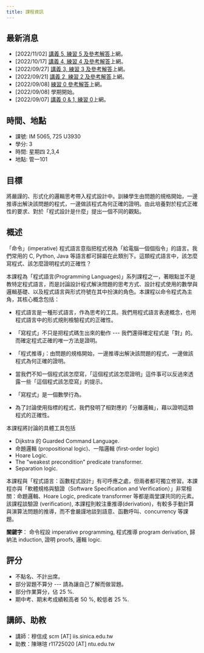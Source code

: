 ```yaml
---
title: 課程資訊
---
```

## 最新消息
  * [2022/11/02] [講義 5, 練習 5 及參考解答](pages/syllabus.html)上網。
  * [2022/10/17] [講義 4, 練習 4 及參考解答](pages/syllabus.html)上網。
  * [2022/09/27] [講義 3, 練習 3 及參考解答](pages/syllabus.html)上網。
  * [2022/09/21] [講義 2, 練習 2 及參考解答](pages/syllabus.html)上網。
  * [2022/09/08] [練習 0 參考解答](pages/syllabus.html)上網。
  * [2022/09/08] 學期開始。
  * [2022/09/07] [講義 0 & 1, 練習 0](pages/syllabus.html)上網。

## 時間、地點

  * 課號: IM 5065, 725 U3930
  * 學分: 3
  * 時間: 星期四 2,3,4
  * 地點: 管一101

## 目標

將嚴謹的、形式化的邏輯思考帶入程式設計中。訓練學生由問題的規格開始，一邊推導出解決該問題的程式，一邊做該程式為何正確的證明。由此培養對於程式正確性的要求、對於「程式設計是什麼」提出一個不同的觀點。

## 概述

「命令」(imperative) 程式語言意指把程式視為「給電腦一個個指令」的語言。我們常用的 C, Python, Java 等語言都可歸屬在此類別下。這類程式語言中，該怎麼寫程式、該怎麼證明程式的正確性？

本課程為「程式語言(Programming Languages)」系列課程之一，著眼點並不是教特定程式語言，而是討論設計程式解決問題的思考方式、設計程式使用的數學與邏輯基礎、以及程式語言與形式符號在其中扮演的角色。本課程以命令程式為主角，其核心概念包括：

 * 程式語言是一種形式語言，作為思考的工具。我們用程式語言表達概念，也用程式語言中的形式規則檢驗程式的正確性。


 * 「寫程式」不只是把程式碼生出來的動作 --- 我們還得確定程式是「對」的。而確定程式正確的唯一方法是證明。

 * 「程式推導」：由問題的規格開始，一邊推導出解決該問題的程式，一邊做該程式為何正確的證明。

 * 當我們不知一個程式該怎麼寫，「這個程式該怎麼證明」這件事可以反過來透露一些「這個程式該怎麼寫」的提示。

 * 「寫程式」是一個數學行為。

 * 為了討論使用指標的程式，我們發明了相對應的「分離邏輯」，藉以證明這類程式的正確性。

本課程將討論的具體工具包括

 * Dijkstra 的 Guarded Command Language.
 * 命題邏輯 (propositional logic)、一階邏輯 (first-order logic)
 * Hoare Logic.
 * The "weakest precondition" predicate transformer.
 * Separation logic.

本課程與「程式語言：函數程式設計」有可呼應之處，但兩者都可獨立修習。本課程亦與「軟體規格與驗證（Software Specification and Verification）」非常相關：命題邏輯、Hoare Logic, predicate transformer 等都是兩堂課共同的元素。該課程談驗證 (verification), 本課程則較注重推導(derivation)，有較多手動計算與演算法問題的推導，而不會嚴謹地談到語意、函數呼叫、concurrency 等課題。

**關鍵字**： 命令程設 imperative programming, 程式推導 program derivation, 歸納法 induction, 證明 proofs, 邏輯 logic.

## 評分

* 不點名、不計出席。
* 部分習題不算分 --- 請為讓自己了解而做習題。
* 部分作業算分，佔 25 %.
* 期中考、期末考成績較高者 50 %, 較低者 25 %.

## 講師、助教

 * 講師：穆信成 scm [AT] iis.sinica.edu.tw
 * 助教：陳琳瑄 r11725020 [AT] ntu.edu.tw
